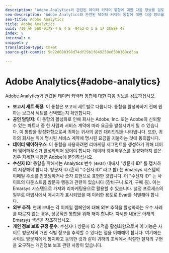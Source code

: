 ```yaml
---
description: 'Adobe Analytics와 관련된 데이터 커넥터 통합에 대한 다음 정보를 검토하십시오. '
seo-description: 'Adobe Analytics와 관련된 데이터 커넥터 통합에 대한 다음 정보를 검토하십시오. '
seo-title: Adobe Analytics
title: Adobe Analytics
uuid: 710 AF 660-0178-4 E 4 E -9452-D 1 E 17 CCEEF 47
index: y
internal: n
snippet: y
translation-type: tm+mt
source-git-commit: 5e22d080398d74df29b1f849258e6500168cd5aa

---
```



# Adobe Analytics{#adobe-analytics}

Adobe Analytics와 관련된 데이터 커넥터 통합에 대한 다음 정보를 검토하십시오.

* **보고서 세트 특정:** 이 통합은 보고서 세트별로 다릅니다. 통합을 활성화하기 전에 원하는 보고서 세트를 선택했는지 확인합니다.
* **공인 담당자:** 이 통합의 활성화로 인해 회사는 Adobe, Inc. 또는 Adobe의 신뢰할 수 있는 파트너 중 한 사람과 서비스 계약에 따라 요금을 발생시키게 될 수 있습니다. 이 통합을 활성화함으로써 귀하는 귀사의 공인 대리인임을 나타냅니다. 또한, 귀하의 회사는 위에 명시된 서비스 계약에 명시된 요금을 지불하는 것에 동의합니다.
* **데이터 웨어하우스:** 이 통합을 사용하려면 리마케팅 세그먼트를 생성하기 위해 데이터 웨어하우스가 활성화되어 있어야 합니다. 데이터 웨어하우스를 활성화하지 않은 경우 자세한 내용은 Adobe에 문의하십시오.
* **수신자 ID:** 통합을 위해서는 Analytics 변수 (evar) 내에서 "방문자 ID" 를 캡처하여 저장해야 합니다. 방문자 ID (흔히 "수신자 ID" 라고 함) 는 emarsys 시스템의 이메일 주소를 인코딩하거나 숫자 표현으로 표현한 것입니다. 이 "수신자 ID" 는 사이트의 다운스트림 방문자 행동과 관련이 있습니다 (장바구니 포기, 구매 등). 이는 Emarsys 시스템으로 가져와 리마케팅용으로 활용할 수 있습니다. 설정 프로세스의 일부로 마법사에서 메시지가 표시되었을 때 이러한 용도로 Evar를 식별해야 합니다.
* **외부 추적:** 현재 보내는 각 이메일 캠페인에 대해 외부 추적을 활성화하는 우수 사례를 따르지 않는 경우, 성공적인 통합을 위해 해야 합니다. 자세한 내용은 아래의 Emarsys 섹션을 참조하십시오.
* **개인 정보 보호 규정 준수:** 수신자나 방문자 ID 추적을 활성화함으로써 이 기능은 사이트 방문자의 개인 식별 정보를 추적할 수 있다는 점을 이해해야 합니다. 여기에는 사이트 방문자에게 통지하고 동의한 것과 같이 귀하의 조직에서 적절한 절차의 구현을 요구하는 개인정보 보호 관련 사항이 있습니다.

